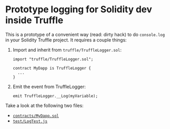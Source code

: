 # Prototype logging for Solidity dev inside Truffle

This is a prototype of a convenient way (read: dirty hack) to do `console.log` in your Solidity Truffle project. It requires a couple things:

1. Import and inherit from `truffle/TruffleLogger.sol`:

    ```solidity
    import "truffle/TruffleLogger.sol";

    contract MyDapp is TruffleLogger {
      ...
    }
    ```

2. Emit the event from TruffleLogger:

    ```solidity
    emit TruffleLogger.__Log(myVariable);
    ```

Take a look at the following two files:

- [`contracts/MyDapp.sol`](./contracts/MyDapp.sol)
- [`test/LogTest.js`](test/LogTest.js)
